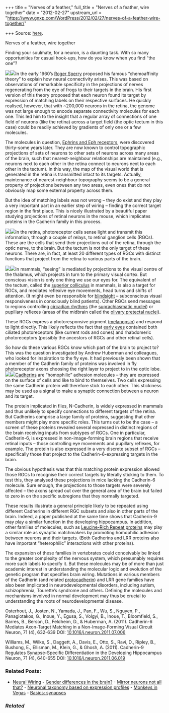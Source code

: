 +++
title = "Nerves of a feather,"
full_title = "Nerves of a feather, wire together"
date = "2012-02-27"
upstream_url = "https://www.gnxp.com/WordPress/2012/02/27/nerves-of-a-feather-wire-together/"

+++
Source: [here](https://www.gnxp.com/WordPress/2012/02/27/nerves-of-a-feather-wire-together/).

Nerves of a feather, wire together

Finding your soulmate, for a neuron, is a daunting task. With so many opportunities for casual hook-ups, how do you know when you find “the one”?

[![](https://i0.wp.com/2.bp.blogspot.com/-J8jUKDa0c30/T0tL3P8kUeI/AAAAAAAAAP8/Cr8Nf_ma1Yk/s320/retina-tectum.jpg?w=640)![](https://i0.wp.com/2.bp.blogspot.com/-J8jUKDa0c30/T0tL3P8kUeI/AAAAAAAAAP8/Cr8Nf_ma1Yk/s320/retina-tectum.jpg?w=640)](https://i0.wp.com/2.bp.blogspot.com/-J8jUKDa0c30/T0tL3P8kUeI/AAAAAAAAAP8/Cr8Nf_ma1Yk/s1600/retina-tectum.jpg)In the early 1960’s [Roger Sperry](https://en.wikipedia.org/wiki/Roger_Sperry) proposed his famous “chemoaffinity theory” to explain how neural connectivity arises. This was based on observations of remarkable specificity in the projections of nerves regenerating from the eye of frogs to their targets in the brain. His first version of this theory proposed that each neuron found its target by expression of matching labels on their respective surfaces. He quickly realised, however, that with \~200,000 neurons in the retina, the genome was not large enough to encode separate connectivity molecules for each one. This led him to the insight that a regular array of connections of one field of neurons (like the retina) across a target field (the optic tectum in this case) could be readily achieved by gradients of only one or a few molecules.

The molecules in question, [Ephrins and Eph receptors](https://en.wikipedia.org/wiki/Ephrin), were discovered thirty-some years later. They are now known to control topographic projections of sets of neurons to other sets of neurons across many areas of the brain, such that nearest-neighbour relationships are maintained (e.g., neurons next to each other in the retina connect to neurons next to each other in the tectum). In this way, the map of the visual world that is generated in the retina is transmitted intact to its targets. Actually, maintenance of nearest-neighbour topography seems to be a general property of projections between any two areas, even ones that do not obviously map some external property across them.

But the idea of matching labels was not wrong – they do exist and they play a very important part in an earlier step of wiring – finding the correct target region in the first place. This is nicely illustrated by a beautiful paper studying projections of retinal neurons in the mouse, which implicates proteins in the Cadherin family in this process.

[![](https://i0.wp.com/4.bp.blogspot.com/-K-VW0p2t6fE/T0tLP8vLzoI/AAAAAAAAAPw/kqo_AXAy6cA/s320/retina-RGCs.jpg?w=640)![](https://i0.wp.com/4.bp.blogspot.com/-K-VW0p2t6fE/T0tLP8vLzoI/AAAAAAAAAPw/kqo_AXAy6cA/s320/retina-RGCs.jpg?w=640)](https://i0.wp.com/4.bp.blogspot.com/-K-VW0p2t6fE/T0tLP8vLzoI/AAAAAAAAAPw/kqo_AXAy6cA/s1600/retina-RGCs.jpg)In the retina, photoreceptor cells sense light and transmit this information, through a couple of relays, to retinal ganglion cells (RGCs). These are the cells that send their projections out of the retina, through the optic nerve, to the brain. But the tectum is not the only target of these neurons. There are, in fact, at least 20 different types of RGCs with distinct functions that project from the retina to various parts of the brain.

[![](https://i0.wp.com/4.bp.blogspot.com/-IvruVRlVeXQ/T0tL9O628MI/AAAAAAAAAQI/NMIIr_2MifQ/s320/RGC%2Btypes.jpg?w=640)![](https://i0.wp.com/4.bp.blogspot.com/-IvruVRlVeXQ/T0tL9O628MI/AAAAAAAAAQI/NMIIr_2MifQ/s320/RGC%2Btypes.jpg?w=640)](https://i0.wp.com/4.bp.blogspot.com/-IvruVRlVeXQ/T0tL9O628MI/AAAAAAAAAQI/NMIIr_2MifQ/s1600/RGC%2Btypes.jpg)In mammals, “seeing” is mediated by projections to the visual centre of the thalamus, which projects in turn to the primary visual cortex. But conscious vision is only one thing we use our eyes for. The equivalent of the tectum, called the [superior colliculus](https://en.wikipedia.org/wiki/Superior_colliculus) in mammals, is also a target for RGCs, and mediates reflexive eye movements, head turns and shifts of attention. (It might even be responsible for [blindsight](http://www.scholarpedia.org/article/Blindsight) – subconscious visual responsiveness in consciously blind patients). Other RGCs send messages to regions controlling [circadian rhythms](https://en.wikipedia.org/wiki/Circadian_rhythm) (the [suprachiasmatic nuclei](https://en.wikipedia.org/wiki/Suprachiasmatic_nucleus)) or pupillary reflexes (areas of the midbrain called the [olivary pretectal nuclei](https://en.wikipedia.org/wiki/Olivary_pretectal_nucleus)).

These RGCs express a photoresponsive pigment ([melanopsin](https://en.wikipedia.org/wiki/Melanopsin)) and respond to light directly. This likely reflects the fact that [early eyes](http://www.ncbi.nlm.nih.gov/pubmed?term=Eye%20evolution%20at%20high%20resolution%3A%20The%20neuron%20as%20a%20unit%20of%20homology) contained both ciliated photoreceptors (like current rods and cones) and rhabdomeric photoreceptors (possibly the ancestors of RGCs and other retinal cells).

So how do these various RGCs know which part of the brain to project to? This was the question investigated by Andrew Huberman and colleagues, who looked for inspiration to the fly eye. It had previously been shown that a member of the Cadherin family of proteins was involved in fly photoreceptor axons choosing the right layer to project to in the optic lobe. [![](https://i0.wp.com/4.bp.blogspot.com/-jspY5Q6pu-s/T0tMF9c3YqI/AAAAAAAAAQU/LqO6NtDmam0/s320/cadherin%2Badhesion.jpg?w=640)![](https://i0.wp.com/4.bp.blogspot.com/-jspY5Q6pu-s/T0tMF9c3YqI/AAAAAAAAAQU/LqO6NtDmam0/s320/cadherin%2Badhesion.jpg?w=640)](https://i0.wp.com/4.bp.blogspot.com/-jspY5Q6pu-s/T0tMF9c3YqI/AAAAAAAAAQU/LqO6NtDmam0/s1600/cadherin%2Badhesion.jpg)[Cadherins](https://en.wikipedia.org/wiki/Cadherin) are “homophilic” adhesion molecules – they are expressed on the surface of cells and like to bind to themselves. Two cells expressing the same Cadherin protein will therefore stick to each other. This stickiness may be used as a signal to make a synaptic connection between a neuron and its target.

The protein implicated in flies, N-Cadherin, is widely expressed in mammals and thus unlikely to specify connections to different targets of the retina. But Cadherins comprise a large family of proteins, suggesting that other members might play more specific roles. This turns out to be the case – a screen of these proteins revealed several expressed in distinct regions of the brain receiving inputs from subtypes of RGCs. One in particular, Cadherin-6, is expressed in non-image-forming brain regions that receive retinal inputs – those controlling eye movements and pupillary reflexes, for example. The protein is also expressed in a very discrete subset of RGCs – specifically those that project to the Cadherin-6-expressing targets in the brain.

The obvious hypothesis was that this matching protein expression allowed those RGCs to recognise their correct targets by literally sticking to them. To test this, they analysed these projections in mice lacking the Cadherin-6 molecule. Sure enough, the projections to those targets were severely affected – the axons spread out over the general area of the brain but failed to zero in on the specific subregions that they normally targeted.

These results illustrate a general principle likely to be repeated using different Cadherins in different RGC subsets and also in other parts of the brain. Indeed, a paper published at the same time shows that Cadherin-9 may play a similar function in the developing hippocampus. In addition, other families of molecules, such as [Leucine-Rich Repeat proteins](https://wiringthebrain.blogspot.com/2010/03/lrr-proteins-help-neurons-find-partner.html) may play a similar role as synaptic matchmakers by promoting homophilic adhesion between neurons and their targets. (Both Cadherins and LRR proteins also have important “heterophilic” interactions with other proteins).

The expansion of these families in vertebrates could conceivably be linked to the greater complexity of the nervous system, which presumably requires more such labels to specify it. But these molecules may be of more than just academic interest in understanding the molecular logic and evolution of the genetic program that specifies brain wiring. Mutations in various members of the Cadherin (and related [protocadherin](https://en.wikipedia.org/wiki/Protocadherin)) and LRR gene families have also been implicated in neurodevelopmental disorders, including autism, schizophrenia, Tourette’s syndrome and others. Defining the molecules and mechanisms involved in normal development may thus be crucial to understanding the roots of neurodevelopmental disease.

Osterhout, J., Josten, N., Yamada, J., Pan, F., Wu, S., Nguyen, P., Panagiotakos, G., Inoue, Y., Egusa, S., Volgyi, B., Inoue, T., Bloomfield, S., Barres, B., Berson, D., Feldheim, D., & Huberman, A. (2011). Cadherin-6 Mediates Axon-Target Matching in a Non-Image-Forming Visual Circuit Neuron, 71 (4), 632-639 DOI: [10.1016/j.neuron.2011.07.006](https://dx.doi.org/10.1016/j.neuron.2011.07.006)

Williams, M., Wilke, S., Daggett, A., Davis, E., Otto, S., Ravi, D., Ripley, B., Bushong, E., Ellisman, M., Klein, G., & Ghosh, A. (2011). Cadherin-9 Regulates Synapse-Specific Differentiation in the Developing Hippocampus Neuron, 71 (4), 640-655 DOI: [10.1016/j.neuron.2011.06.019](https://dx.doi.org/10.1016/j.neuron.2011.06.019)

### Related Posts:

- [Neural
  Wiring](https://www.gnxp.com/WordPress/2005/11/04/neural-wiring/) - [Gender differences in the
  brain?](https://www.gnxp.com/WordPress/2008/05/11/gender-differences-in-the-brain/) - [Mirror neurons not all
  that?](https://www.gnxp.com/WordPress/2009/06/02/mirror-neurons-not-all-that/) - [Neuronal taxonomy based on expression
  profiles](https://www.gnxp.com/WordPress/2006/09/17/neuronal-taxonomy-based-on-expression-profiles/) - [Monkeys in
  Vegas](https://www.gnxp.com/WordPress/2006/08/06/monkeys-in-vegas/) - [Basics:
  synapses](https://www.gnxp.com/WordPress/2006/11/16/basics-synapses/)

### *Related*

[](https://www.addtoany.com/add_to/facebook?linkurl=https%3A%2F%2Fwww.gnxp.com%2FWordPress%2F2012%2F02%2F27%2Fnerves-of-a-feather-wire-together%2F&linkname=Nerves%20of%20a%20feather%2C%20wire%20together "Facebook")[](https://www.addtoany.com/add_to/twitter?linkurl=https%3A%2F%2Fwww.gnxp.com%2FWordPress%2F2012%2F02%2F27%2Fnerves-of-a-feather-wire-together%2F&linkname=Nerves%20of%20a%20feather%2C%20wire%20together "Twitter")[](https://www.addtoany.com/add_to/email?linkurl=https%3A%2F%2Fwww.gnxp.com%2FWordPress%2F2012%2F02%2F27%2Fnerves-of-a-feather-wire-together%2F&linkname=Nerves%20of%20a%20feather%2C%20wire%20together "Email")[](https://www.addtoany.com/share)
